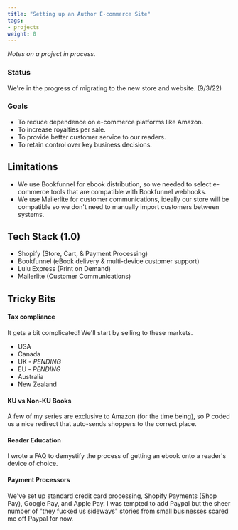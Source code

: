 ```yaml
---
title: "Setting up an Author E-commerce Site"
tags:
- projects
weight: 0
---
```


*Notes on a project in process.*

### Status
We're in the progress of migrating to the new store and website. (9/3/22)

### Goals
- To reduce dependence on e-commerce platforms like Amazon.
- To increase royalties per sale.
- To provide better customer service to our readers.
- To retain control over key business decisions.

## Limitations
- We use Bookfunnel for ebook distribution, so we needed to select e-commerce tools that are compatible with Bookfunnel webhooks.
- We use Mailerlite for customer communications, ideally our store will be compatible so we don't need to manually import customers between systems.

## Tech Stack (1.0)
- Shopify  (Store, Cart, & Payment Processing)
- Bookfunnel (eBook delivery & multi-device customer support)
- Lulu Express (Print on Demand)
- Mailerlite  (Customer Communications)

## Tricky Bits

#### Tax compliance
It gets a bit complicated! We'll start by selling to these markets.
* USA
* Canada
* UK - *PENDING*
* EU - *PENDING*
* Australia
* New Zealand

#### KU vs Non-KU Books
A few of my series are exclusive to Amazon (for the time being), so P coded us a nice redirect that auto-sends shoppers to the correct place.

#### Reader Education
I wrote a FAQ to demystify the process of getting an ebook onto a reader's device of choice.

#### Payment Processors
We've set up standard credit card processing, Shopify Payments (Shop Pay), Google Pay, and Apple Pay. I was tempted to add Paypal but the sheer number of "they fucked us sideways" stories from small businesses scared me off Paypal for now.

